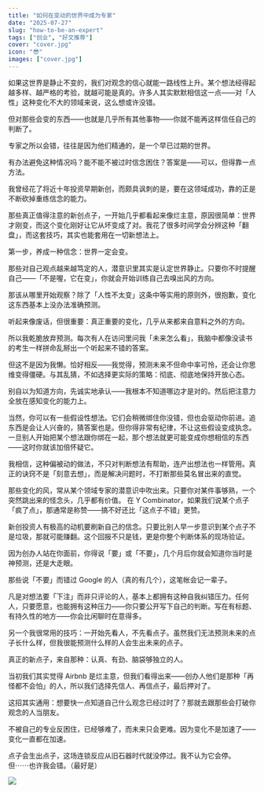 ```yaml
---
title: "如何在变动的世界中成为专家"
date: "2025-07-27"
slug: "how-to-be-an-expert"
tags: ["创业", "好文推荐"]
cover: "cover.jpg"
icon: "😎"
images: ["cover.jpg"]
---
```

如果这世界是静止不变的，我们对观念的信心就能一路线性上升。某个想法经得起越多样、越严格的考验，就越可能是真的。许多人其实默默相信这一点——对「人性」这种变化不大的领域来说，这么想或许没错。



但对那些会变的东西——也就是几乎所有其他事物——你就不能再这样信任自己的判断了。



专家之所以会错，往往是因为他们精通的，是一个早已过期的世界。



有办法避免这种情况吗？能不能不被过时信念困住？答案是——可以，但得靠一点方法。



我曾经花了将近十年投资早期新创，而颇具讽刺的是，要在这领域成功，靠的正是不断砍掉重练信念的能力。



那些真正值得注意的新创点子，一开始几乎都看起来像烂主意，原因很简单：世界才刚变，而这个变化刚好让它从坏变成了对。我花了很多时间学会分辨这种「翻盘」，而这套技巧，其实也能套用在一切新想法上。



第一步，养成一种信念：世界一定会变。



那些对自己观点越来越笃定的人，潜意识里其实是认定世界静止。只要你不时提醒自己——「不是喔，它在变」，你就会开始训练自己去嗅出风的方向。



那该从哪里开始观察？除了「人性不太变」这条中等实用的原则外，很抱歉，变化这东西基本上没办法准确预测。



听起来像废话，但很重要：真正重要的变化，几乎从来都来自意料之外的方向。



所以我乾脆放弃预测。每次有人在访问里问我「未来怎么看」，我脑中都像没读书的考生一样拼命乱掰出一个听起来不错的答案。



但这不是因为我懒。恰好相反——我觉得，预测未来不但命中率可怜，还会让你思维变得僵硬。与其乱猜，不如选择更实际的策略：彻底、彻底地保持开放心态。



别自以为知道方向，先诚实地承认——我根本不知道哪边才是对的。然后把注意力全放在感知变化的能力上。



当然，你可以有一些假设性想法。它们会稍微绑住你没错，但也会驱动你前进。追东西是会让人兴奋的，猜答案也是。但你得非常有纪律，不让这些假设变成执念。
一旦别人开始把某个想法跟你绑在一起，那个想法就更可能变成你想相信的东西——这时你就该加倍怀疑它。



我相信，这种偏被动的做法，不只对判断想法有帮助，连产出想法也一样管用。真正的诀窍不是「刻意去想」，而是解决问题时，不打断那些莫名冒出来的直觉。



那些变化的风，常从某个领域专家的潜意识中吹出来。只要你对某件事够熟，一个突然跳出来的怪念头，几乎都有价值。
在 Y Combinator，如果我们说某个点子「疯了点」，那通常是称赞——搞不好还比「这点子不错」更赞。



新创投资人有极高的动机要刷新自己的信念。只要比别人早一步意识到某个点子不是垃圾，那就可能赚翻。这个回报不只是钱，更是你整个判断体系的现场验证。



因为创办人站在你面前，你得说「要」或「不要」，几个月后你就会知道你当时是神预测，还是大走眼。



那些说「不要」而错过 Google 的人（真的有几个），这笔帐会记一辈子。



凡是对想法要「下注」而非只评论的人，基本上都拥有这种自我纠错压力。任何人，只要愿意，也能拥有这种压力——你只要公开写下自己的判断。写在有标题、有持久性的地方——你会比闲聊时在意得多。



另一个我很常用的技巧：一开始先看人，不先看点子。虽然我们无法预测未来的点子长什么样，但我很能预测什么样的人会生出未来的点子。



真正的新点子，来自那种：认真、有劲、脑袋够独立的人。



当初我们其实觉得 Airbnb 是烂主意，但我们看得出来——创办人他们是那种「再怪都不会怕」的人，所以我们选择先信人、再信点子，最后押对了。



这招其实通用：想要快一点知道自己什么观念已经过时了？那就去跟那些会打破你观念的人当朋友。



不被自己的专业反困住，已经够难了，而未来只会更难。因为变化不是加速了——变化一直都在加速。



点子会生出点子，这场连锁反应从旧石器时代就没停过。我不认为它会停。
但⋯⋯也许我会错。（最好是）




![](https://prod-files-secure.s3.us-west-2.amazonaws.com/112d0858-5090-4d34-a606-b75eb8d65fd2/46476355-9cf3-4e99-9b7a-3531bc426380/1000202064.png?X-Amz-Algorithm=AWS4-HMAC-SHA256&X-Amz-Content-Sha256=UNSIGNED-PAYLOAD&X-Amz-Credential=ASIAZI2LB466ZZKOYJ5S%2F20250830%2Fus-west-2%2Fs3%2Faws4_request&X-Amz-Date=20250830T104315Z&X-Amz-Expires=3600&X-Amz-Security-Token=IQoJb3JpZ2luX2VjEHoaCXVzLXdlc3QtMiJIMEYCIQDD0T7gZHDX4u5dc7E0duwF4CYwoO4T4wIouRpHIjraTgIhAPMRctkDs3XPXzv8WqmJa%2Be9gz30yiW%2F2p9SH3pr6sigKogECNP%2F%2F%2F%2F%2F%2F%2F%2F%2F%2FwEQABoMNjM3NDIzMTgzODA1IgwkDyxaPJSWVc6OL1Yq3AOk%2Fo4oFd2IPyI4EAkgNY89GQDpYWZflCwYgS8wxgX6v80QYlvieaV84c48E%2FvxE%2Fpt%2BZgf7BiK4nnBlrF9ftrKBmBH0LfxuauYFg2LCCPwH5rWmE%2FiLk8E%2FLE%2BX6c2cPzpFgd8kYVRqS%2FK6C60eOpKHpuP6wf6iyZlwqx%2BtTCCil9q3h9XQlwJo%2FcJ%2B9pCxbAoFnHYuzHINVclQuzr6A4SiM1JR3zTnPFu5GIyg9qyi8GXpjLbekfRebHpba20K9qu8O9aCs2L1bPQKsQD7Y%2F3xZCMuL125JUm45WZiSK1fMaqhZ4BVyg0gKL9rCXZKrqaFJUPOGHdb%2FwUOpk2sAfMGO7XSdsUrsCwn4KvDUbBGwBnnvbp7yr9nT9oRs2sWOSauqeuogttTnVTgkE256QDRRkM4v%2Bc07czFEyBqNxT1w%2BMsifPz8wMjHg%2BWZjnxC0jAfYRF2AvD%2Bmq%2BZIf%2F9F6T0UCfvCIdmgtJ%2FH4o4iorTIhQ7wCwheHkGSHG5SokzsjKIiX6pj56%2BkDaW6tXZoj3rvFmdph7WE%2F4tFmHT1GvzpA%2B%2FqajJuCkHTs%2FW0Gp54GXtckdcH55WMarqUgxUlECTxfRL7oqg9IG66Sfop%2Bni6RcoAaHl9Np4pGrzDyl8vFBjqkAWaQlcxEuoj4gSdsjkjSxjt0oNI3p9g%2F4GHqVdC0zmbolYjMhLO8v9Zsyz%2FtviTj4m5lm6vFnwUydLzLKSygzdEZnCO6f1bF%2BxndYVbE%2Fr2v%2BPfdGhaCOAH8NAtB3cQV2P2D7gDiE87Q%2F51S%2BPoAh%2F4RQ8DwziNEphDlYcRf0jrYzlgeJYp6YzpDNPchCHMNO4Ra9Hjgp8caNOfjTXENUHWbxgvK&X-Amz-Signature=6ec3e80fcbab3905a47a712686b251c42e22662b0692029248d59117163da121&X-Amz-SignedHeaders=host&x-amz-checksum-mode=ENABLED&x-id=GetObject)


